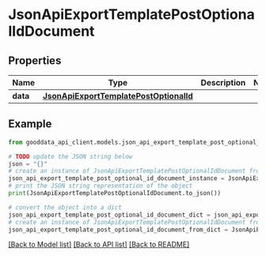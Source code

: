 # JsonApiExportTemplatePostOptionalIdDocument


## Properties

Name | Type | Description | Notes
------------ | ------------- | ------------- | -------------
**data** | [**JsonApiExportTemplatePostOptionalId**](JsonApiExportTemplatePostOptionalId.md) |  | 

## Example

```python
from gooddata_api_client.models.json_api_export_template_post_optional_id_document import JsonApiExportTemplatePostOptionalIdDocument

# TODO update the JSON string below
json = "{}"
# create an instance of JsonApiExportTemplatePostOptionalIdDocument from a JSON string
json_api_export_template_post_optional_id_document_instance = JsonApiExportTemplatePostOptionalIdDocument.from_json(json)
# print the JSON string representation of the object
print(JsonApiExportTemplatePostOptionalIdDocument.to_json())

# convert the object into a dict
json_api_export_template_post_optional_id_document_dict = json_api_export_template_post_optional_id_document_instance.to_dict()
# create an instance of JsonApiExportTemplatePostOptionalIdDocument from a dict
json_api_export_template_post_optional_id_document_from_dict = JsonApiExportTemplatePostOptionalIdDocument.from_dict(json_api_export_template_post_optional_id_document_dict)
```
[[Back to Model list]](../README.md#documentation-for-models) [[Back to API list]](../README.md#documentation-for-api-endpoints) [[Back to README]](../README.md)


